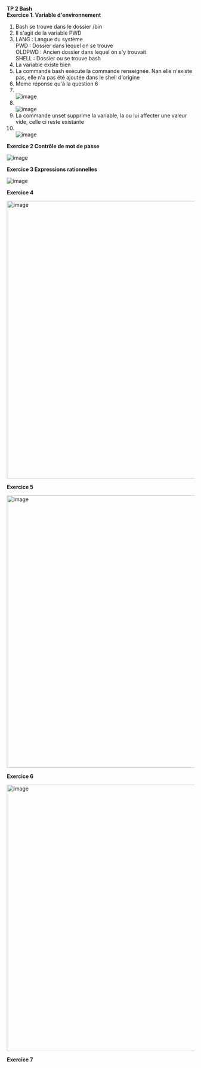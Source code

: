 **TP 2 Bash   
Exercice 1. Variable d'environnement**

1) Bash se trouve dans le dossier /bin
2) Il s'agit de la variable PWD
3)  LANG : Langue du système <br>
    PWD : Dossier dans lequel on se trouve <br>
    OLDPWD : Ancien dossier dans lequel on s'y trouvait <br>
    SHELL : Dossier ou se trouve bash <br>
4) La variable existe bien
5) La commande bash exécute la commande renseignée. Nan elle n'existe pas, elle n'a pas été ajoutée dans le shell d'origine 
6) Meme réponse qu'à la question 6
7) <br> ![image](https://user-images.githubusercontent.com/97438358/190340807-227b0fbb-846d-4db5-a8a1-21d7c5d5dd64.png) <br>
8) <br> ![image](https://user-images.githubusercontent.com/97438358/190341227-294cc5d9-a6af-43b2-a6e7-63a1b3f59c1a.png) <br>
9) La commande unset supprime la variable, la ou lui affecter une valeur vide, celle ci reste existante
10) <br> ![image](https://user-images.githubusercontent.com/97438358/190341965-b2ed4a51-3097-42a4-9df0-664ef050a606.png)

**Exercice 2 Contrôle de mot de passe**

![image](https://user-images.githubusercontent.com/97438358/190353503-43483f99-47ce-459c-ae6c-29c6577ada42.png)

**Exercice 3 Expressions rationnelles**

![image](https://user-images.githubusercontent.com/97438358/190364545-91ff5352-b22a-401d-a75d-15dc72ed65aa.png)

**Exercice 4**

<img width="743" alt="image" src="https://user-images.githubusercontent.com/97438358/194754306-cf2ba651-ccb9-43e5-97a1-df1bf71acd0e.png">  

**Exercice 5**

<img width="729" alt="image" src="https://user-images.githubusercontent.com/97438358/194745663-397a89ab-0641-48b3-b3a2-2f181a411b15.png">

**Exercice 6**

<img width="713" alt="image" src="https://user-images.githubusercontent.com/97438358/194754062-511521ec-dad8-4fa2-9298-9f700874172f.png">  

**Exercice 7**

